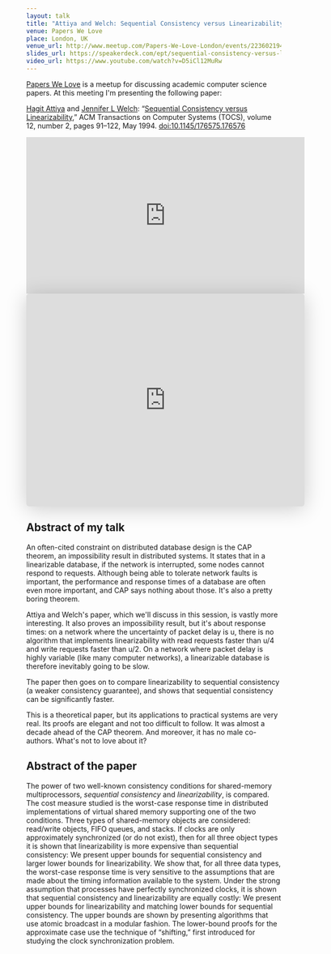 ```yaml
---
layout: talk
title: "Attiya and Welch: Sequential Consistency versus Linearizability"
venue: Papers We Love
place: London, UK
venue_url: http://www.meetup.com/Papers-We-Love-London/events/223602194/
slides_url: https://speakerdeck.com/ept/sequential-consistency-versus-linearizability-attiya-and-welch
video_url: https://www.youtube.com/watch?v=D5iCl12MuRw
---
```


[Papers We Love][pwl] is a meetup for discussing academic computer science papers.
At this meeting I'm presenting the following paper:

[Hagit Attiya][attiya] and [Jennifer L Welch][welch]:
“[Sequential Consistency versus Linearizability][paper],”
ACM Transactions on Computer Systems (TOCS), volume 12, number 2, pages 91–122, May 1994.
[doi:10.1145/176575.176576][doi]

[pwl]: http://paperswelove.org/
[attiya]: http://www.cs.technion.ac.il/~hagit/
[welch]: https://parasol.tamu.edu/~welch/
[paper]: http://courses.csail.mit.edu/6.852/01/papers/p91-attiya.pdf
[doi]: http://dx.doi.org/10.1145/176575.176576


<iframe width="550" height="309" src="https://www.youtube.com/embed/D5iCl12MuRw" frameborder="0" allowfullscreen></iframe>

<iframe class="speakerdeck-iframe" frameborder="0" src="https://speakerdeck.com/player/b0a01598878f498d883ab560333bd1fe" title="Sequential Consistency versus Linearizability (Attiya and Welch)" allowfullscreen="true" mozallowfullscreen="true" webkitallowfullscreen="true" style="border: 0px; background: padding-box padding-box rgba(0, 0, 0, 0.1); margin: 0px; padding: 0px; border-radius: 6px; box-shadow: rgba(0, 0, 0, 0.2) 0px 5px 40px; width: 550px; height: 420px;" data-ratio="1.3333333333333333"></iframe>


Abstract of my talk
-------------------

An often-cited constraint on distributed database design is the CAP theorem, an impossibility result
in distributed systems. It states that in a linearizable database, if the network is interrupted,
some nodes cannot respond to requests. Although being able to tolerate network faults is important,
the performance and response times of a database are often even more important, and CAP says nothing
about those. It's also a pretty boring theorem.

Attiya and Welch's paper, which we'll discuss in this session, is vastly more interesting. It also
proves an impossibility result, but it's about response times: on a network where the uncertainty of
packet delay is u, there is no algorithm that implements linearizability with read requests faster
than u/4 and write requests faster than u/2. On a network where packet delay is highly variable
(like many computer networks), a linearizable database is therefore inevitably going to be slow.

The paper then goes on to compare linearizability to sequential consistency (a weaker consistency
guarantee), and shows that sequential consistency can be significantly faster.

This is a theoretical paper, but its applications to practical systems are very real. Its proofs are
elegant and not too difficult to follow. It was almost a decade ahead of the CAP theorem. And
moreover, it has no male co-authors. What's not to love about it?


Abstract of the paper
---------------------

The power of two well-known consistency conditions for shared-memory multiprocessors, _sequential
consistency_ and _linearizability_, is compared. The cost measure studied is the worst-case response
time in distributed implementations of virtual shared memory supporting one of the two conditions.
Three types of shared-memory objects are considered: read/write objects, FIFO queues, and stacks. If
clocks are only approximately synchronized (or do not exist), then for all three object types it is
shown that linearizability is more expensive than sequential consistency: We present upper bounds
for sequential consistency and larger lower bounds for linearizability. We show that, for all three
data types, the worst-case response time is very sensitive to the assumptions that are made about
the timing information available to the system. Under the strong assumption that processes have
perfectly synchronized clocks, it is shown that sequential consistency and linearizability are
equally costly: We present upper bounds for linearizability and matching lower bounds for sequential
consistency. The upper bounds are shown by presenting algorithms that use atomic broadcast in
a modular fashion. The lower-bound proofs for the approximate case use the technique of “shifting,”
first introduced for studying the clock synchronization problem.

